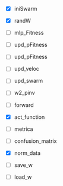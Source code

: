 - [X] iniSwarm
- [X] randW
- [ ] mlp_Fitness
- [ ] upd_pFitness
- [ ] upd_pFitness
- [ ] upd_veloc
- [ ] upd_swarm
- [ ] w2_pinv
- [ ] forward
- [X] act_function
- [ ] metrica
- [ ] confusion_matrix
- [X] norm_data
- [ ] save_w
- [ ] load_w

